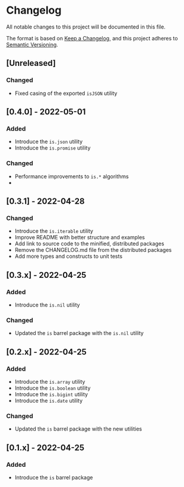 # Changelog

All notable changes to this project will be documented in this file.

The format is based on [Keep a Changelog](https://keepachangelog.com/en/1.0.0/), and this project adheres to [Semantic Versioning](https://semver.org/spec/v2.0.0.html).

## [Unreleased]

### Changed

- Fixed casing of the exported `isJSON` utility

## [0.4.0] - 2022-05-01

### Added

- Introduce the `is.json` utility
- Introduce the `is.promise` utility

### Changed

- Performance improvements to `is.*` algorithms
-

## [0.3.1] - 2022-04-28

### Changed

- Introduce the `is.iterable` utility
- Improve README with better structure and examples
- Add link to source code to the minified, distributed packages
- Remove the CHANGELOG.md file from the distributed packages
- Add more types and constructs to unit tests

## [0.3.x] - 2022-04-25

### Added

- Introduce the `is.nil` utility

### Changed

- Updated the `is` barrel package with the `is.nil` utility

## [0.2.x] - 2022-04-25

### Added

- Introduce the `is.array` utility
- Introduce the `is.boolean` utility
- Introduce the `is.bigint` utility
- Introduce the `is.date` utility

### Changed

- Updated the `is` barrel package with the new utilities

## [0.1.x] - 2022-04-25

### Added

- Introduce the `is` barrel package
